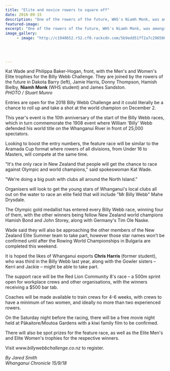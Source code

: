 ```yaml
---
title: "Elite and novice rowers to square off"
date: 2018-09-15
description: "One of the rowers of the future, WHS's Niamh Monk, was amongst others with the Elite trophies for the Billy Webb Challenge..."
featured-image: 
excerpt: "One of the rowers of the future, WHS's Niamh Monk, was amongst others with the Elite trophies for the Billy Webb Challenge."
image_gallery:
	 - image: "http://c1940652.r52.cf0.rackcdn.com/5b9edd51ff2a7c296500047a/Niamh-monk-chron-15-sept.jpg"
	
	
	
	
---
```


<p><span>Kat Wade and Philippa Baker-Hogan, front, with the Men's and Women's Elite trophies for the Billy Webb Challenge. They are joined by the rowers of the future in Dakota Barry (left), Jamie Harris, Donny Thompson, Hamish Bielby, <strong>Niamh Monk</strong>&nbsp;(WHS student) and James Sandston.<br /><em>PHOTO / Stuart Munro</em></span></p>
<p class="element element-paragraph">Entries are open for the 2018 Billy Webb Challenge and it could literally be a chance to roll up and take a shot at the world champion on December 2.</p>
<p class="element element-paragraph">This year's event is the 10th anniversary of the start of the Billy Webb races, which in turn commemorate the 1908 event where William 'Billy' Webb defended his world title on the Whanganui River in front of 25,000 spectators.</p>
<p class="element element-paragraph">Looking to boost the entry numbers, the feature race will be similar to the Aramada Cup format where rowers of all divisions, from Under 16 to Masters, will compete at the same time.</p>
<p class="element element-paragraph">"It's the only race in New Zealand that people will get the chance to race against Olympic and world champions," said spokeswoman Kat Wade.</p>
<p class="element element-paragraph">"We're doing a big push with clubs all around the North Island."</p>
<p class="element element-paragraph">Organisers will look to get the young stars of Whanganui's local clubs all out on the water to race an elite field that will include "Mr Billy Webb" Mahe Drysdale.</p>
<p class="element element-paragraph">The Olympic gold medallist has entered every Billy Webb race, winning four of them, with the other winners being fellow New Zealand world champions Hamish Bond and John Storey, along with Germany's Tim Ole Naske.</p>
<p class="element element-paragraph">Wade said they will also be approaching the other members of the New Zealand Elite Summer team to take part, however those star names won't be confirmed until after the Rowing World Championships in Bulgaria are completed this weekend.</p>
<p class="element element-paragraph">It is hoped the likes of Whanganui exports <strong>Chris Harris </strong>(former student), who was third in the Billy Webb last year, along with the Gowler sisters &ndash; Kerri and Jackie &ndash; might be able to take part.</p>
<p class="element element-paragraph">The support race will be the Red Lion Community 8's race &ndash; a 500m sprint open for workplace crews and other organisations, with the winners receiving a $500 bar tab.</p>
<p class="element element-paragraph">Coaches will be made available to train crews for 4-6 weeks, with crews to have a minimum of two women, and ideally no more than two experienced rowers.</p>
<p class="element element-paragraph">On the Saturday night before the racing, there will be a free movie night held at Pākaitore/Moutoa Gardens with a kiwi family film to be confirmed.</p>
<p class="element element-paragraph">There will also be spot prizes for the feature race, as well as the Elite Men's and Elite Women's trophies for the respective winners.</p>
<p class="element element-paragraph">Visit&nbsp;<em>www.billywebbchallenge.co.nz</em>&nbsp;to register.</p>
<p class="element element-paragraph"><em>By Jared Smith</em><br /><em>Whanganui Chronicle 15/9/18</em></p>


